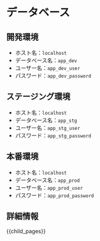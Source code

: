 データベース
===========================

開発環境
---------------------------

* ホスト名：`localhost`
* データベース名：`app_dev`
* ユーザー名：`app_dev_user`
* パスワード：`app_dev_password`

ステージング環境
---------------------------

* ホスト名：`localhost`
* データベース名：`app_stg`
* ユーザー名：`app_stg_user`
* パスワード：`app_stg_password`

本番環境
---------------------------

* ホスト名：`localhost`
* データベース名：`app_prod`
* ユーザー名：`app_prod_user`
* パスワード：`app_prod_password`

詳細情報
---------------------------

{{child_pages}}

